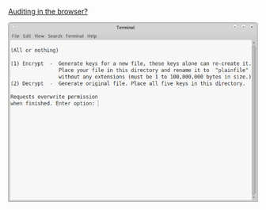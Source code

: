 <!---
Decrypt a file if all key carriers are present.
5 100MB-keys/file (generates 500MB in 15m.)
Max file size: 100MB.
-->



[Auditing in the browser?](https://coliru.stacked-crooked.com/a/cb218bcffaf5c473)

<p align="center">
  <img src="https://github.com/compromise-evident/Allornothing/blob/main/Other/Terminal.png">
</p>
